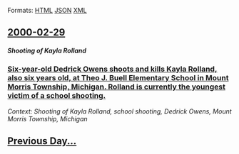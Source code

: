 
Formats: [HTML](2000/02/29/index.html)  [JSON](2000/02/29/index.json)  [XML](2000/02/29/index.xml)  

## [2000-02-29](/news/2000/02/29/index.md)

##### Shooting of Kayla Rolland
### [Six-year-old Dedrick Owens shoots and kills Kayla Rolland, also six years old, at Theo J. Buell Elementary School in Mount Morris Township, Michigan. Rolland is currently the youngest victim of a school shooting. ](/news/2000/02/29/six-year-old-dedrick-owens-shoots-and-kills-kayla-rolland-also-six-years-old-at-theo-j-buell-elementary-school-in-mount-morris-township.md)
_Context: Shooting of Kayla Rolland, school shooting, Dedrick Owens, Mount Morris Township, Michigan_

## [Previous Day...](/news/2000/02/28/index.md)

